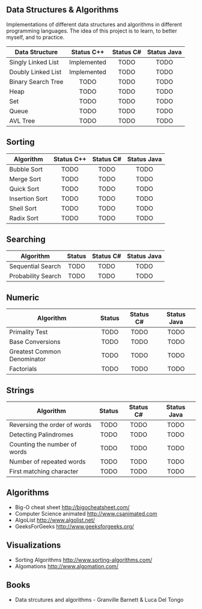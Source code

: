 
## Data Structures & Algorithms

Implementations of different data structures and algorithms in different programming languages. The idea of this project is to learn, to better myself, and to practice.

| Data Structure                        | Status C++       | Status C#        | Status Java      |
| --------------------------------------|:----------------:|:----------------:|:----------------:|
| Singly Linked List                    | Implemented      | TODO             | TODO             |
| Doubly Linked List                    | Implemented      | TODO             | TODO             |
| Binary Search Tree                    | TODO             | TODO             | TODO             |
| Heap                                  | TODO             | TODO             | TODO             |
| Set                                   | TODO             | TODO             | TODO             |
| Queue                                 | TODO             | TODO             | TODO             |
| AVL Tree                              | TODO             | TODO             | TODO             |


## Sorting

| Algorithm                            | Status C++       | Status C#        | Status Java      |
| ------------------------------------ |:----------------:|:----------------:|:----------------:|
| Bubble Sort                          | TODO             | TODO             | TODO             |
| Merge Sort                           | TODO             | TODO             | TODO             |
| Quick Sort                           | TODO             | TODO             | TODO             |
| Insertion Sort                       | TODO             | TODO             | TODO             |
| Shell Sort                           | TODO             | TODO             | TODO             |
| Radix Sort                           | TODO             | TODO             | TODO             |

## Searching

| Algorithm                            | Status           | Status C#        | Status Java      |
| ------------------------------------ |:----------------:|:----------------:|:----------------:|
| Sequential Search                    | TODO             | TODO             | TODO             |
| Probability Search                   | TODO             | TODO             | TODO             |

## Numeric

| Algorithm                            | Status           | Status C#        | Status Java      |
| ------------------------------------ |:----------------:|:----------------:|:----------------:|
| Primality Test                       | TODO             | TODO             | TODO             |
| Base Conversions                     | TODO             | TODO             | TODO             |
| Greatest Common Denominator          | TODO             | TODO             | TODO             |
| Factorials                           | TODO             | TODO             | TODO             |

## Strings

| Algorithm                            | Status           | Status C#        | Status Java      |
| ------------------------------------ |:----------------:|:----------------:|:----------------:|
| Reversing the order of words         | TODO             | TODO             | TODO             |
| Detecting Palindromes                | TODO             | TODO             | TODO             |
| Counting the number of words         | TODO             | TODO             | TODO             |
| Number of repeated words             | TODO             | TODO             | TODO             |
| First matching character             | TODO             | TODO             | TODO             |


## Algorithms

* Big-O cheat sheet http://bigocheatsheet.com/
* Computer Science animated http://www.csanimated.com
* AlgoList http://www.algolist.net/
* GeeksForGeeks http://www.geeksforgeeks.org/

## Visualizations

* Sorting Algorithms http://www.sorting-algorithms.com/
* Algomations http://www.algomation.com/

## Books

* Data strcutures and algorithms - Granville Barnett & Luca Del Tongo
